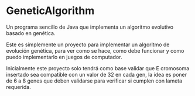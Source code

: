 # GeneticAlgorithm
Un programa sencillo de Java que implementa un algoritmo evolutivo basado en genética.

Este es simplemente un proyecto para implementar un algoritmo de evolución genética, para ver como se hace, como debe funcionar y como puedo implementarlo en juegos de computador.

Inicialmente este proyecto solo tendrá como base validar que E cromosoma insertado sea compatible con un valor de 32 en cada gen, la idea es poner de 6 a 8 genes que deben validarse para verificar si cumplen con lameta requerida.

